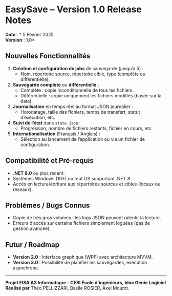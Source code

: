 # EasySave – Version 1.0 Release Notes

**Date** : * 5 Février 2025  
**Version** : 1.0*  

## Nouvelles Fonctionnalités

1. **Création et configuration de jobs** de sauvegarde (jusqu’à 5) :
   - Nom, répertoire source, répertoire cible, type (complète ou différentielle).
2. **Sauvegarde complète** ou **différentielle** :
   - Complète : copie inconditionnelle de tous les fichiers.
   - Différentielle : copie uniquement les fichiers modifiés (basée sur la date).
3. **Journalisation** en temps réel au format JSON journalier :
   - Horodatage, taille des fichiers, temps de transfert, statut d’exécution, etc.
4. **Suivi de l’état** dans `state.json` :
   - Progression, nombre de fichiers restants, fichier en cours, etc.
5. **Internationalisation** (Français / Anglais) :
   - Sélection au lancement de l’application ou via un fichier de configuration.

## Compatibilité et Pré-requis

- **.NET 8.0** ou plus récent.
- Systèmes Windows (10+) ou tout OS supportant .NET 8.
- Accès en lecture/écriture aux répertoires sources et cibles (locaux ou réseaux).

## Problèmes / Bugs Connus

- Copie de très gros volumes : les logs JSON peuvent ralentir la lecture.
- Erreurs d’accès sur certains fichiers simplement loguées (pas de gestion avancée).

## Futur / Roadmap

- **Version 2.0** : Interface graphique (WPF) avec architecture MVVM.
- **Version 3.0** : Possibilité de planifier les sauvegardes, exécution asynchrone.

---

**Projet FISA A3 Informatique – CESI École d’ingénieurs, bloc Génie Logiciel**  
**Réalisé par** Théo PELLIZZARI, Basile ROSIER, Axel Mourot.
